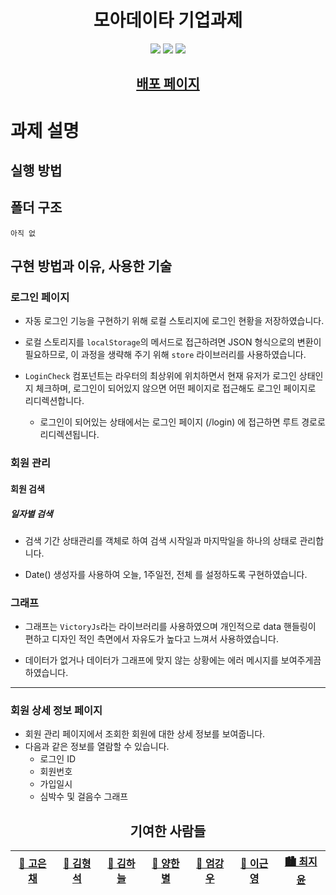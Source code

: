 <h1 align="center"> 모아데이타 기업과제 </h1>
<p align="center">
  <img src="https://img.shields.io/badge/-Typescript-3178C6?style=flat-square&logo=TypeScript&logoColor=white"> <img src="https://img.shields.io/badge/-React-61DAFB?style=flat-square&logo=React&logoColor=white"> <img src="https://img.shields.io/badge/-Sass-CC6699?style=flat-square&logo=Sass&logoColor=white">
</p>

<h2 align="center"><a href="/">배포 페이지</a></h2>

# 과제 설명

## 실행 방법

## 폴더 구조

```
아직 없
```

## 구현 방법과 이유, 사용한 기술

### 로그인 페이지

- 자동 로그인 기능을 구현하기 위해 로컬 스토리지에 로그인 현황을 저장하였습니다.

- 로컬 스토리지를 `localStorage`의 메서드로 접근하려면 JSON 형식으로의 변환이 필요하므로, 이 과정을 생략해 주기 위해 `store` 라이브러리를 사용하였습니다.

- `LoginCheck` 컴포넌트는 라우터의 최상위에 위치하면서 현재 유저가 로그인 상태인지 체크하며, 로그인이 되어있지 않으면 어떤 페이지로 접근해도 로그인 페이지로 리디렉션합니다.

  - 로그인이 되어있는 상태에서는 로그인 페이지 (/login) 에 접근하면 루트 경로로 리디렉션됩니다.

### 회원 관리

#### 회원 검색

##### 일자별 검색

- 검색 기간 상태관리를 객체로 하여 검색 시작일과 마지막일을 하나의 상태로 관리합니다.

- Date() 생성자를 사용하여 오늘, 1주일전, 전체 를 설정하도록 구현하였습니다.

### 그래프

- 그래프는 `VictoryJs`라는 라이브러리를 사용하였으며 개인적으로 data 핸들링이 편하고 디자인 적인 측면에서 자유도가 높다고 느껴서 사용하였습니다.

- 데이터가 없거나 데이터가 그래프에 맞지 않는 상황에는 에러 메시지를 보여주게끔 하였습니다.

<hr />

### 회원 상세 정보 페이지

- 회원 관리 페이지에서 조회한 회원에 대한 상세 정보를 보여줍니다.
- 다음과 같은 정보를 열람할 수 있습니다.
  - 로그인 ID
  - 회원번호
  - 가입일시
  - 심박수 및 걸음수 그래프

<h2 align="center">기여한 사람들</h2>
<p align="center">
<table align="center">
  <thead>
    <tr>
      <th><a href="https://github.com/kec0130">🌅 고은채</a></th>
      <th><a href="https://github.com/HyeongSeoku">🌇 김형석</a></th>
      <th><a href="https://github.com/lazy-sky">🌃 김하늘</a></th>
      <th><a href="https://github.com/han-byul-yang">🎇 양한별</a></th>
      <th><a href="https://github.com/yhnb3">🌠 엄강우</a></th>
      <th><a href="https://github.com/Keunyeong">🌉 이근영</a></th>
      <th><a href="https://github.com/chichoon">🏙 최지윤</a></th>
    </tr>
  </thead>
</table>
</p>
